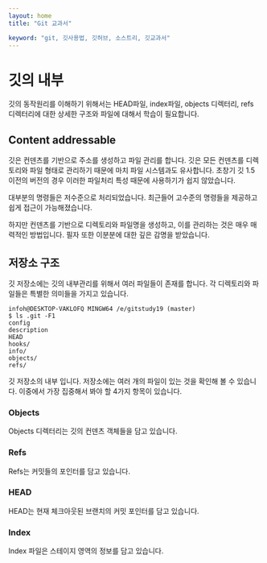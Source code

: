 ```yaml
---
layout: home
title: "Git 교과서"

keyword: "git, 깃사용법, 깃허브, 소스트리, 깃교과서"
---
```

# 깃의 내부
깃의 동작원리를 이해하기 위해서는 HEAD파일, index파일, objects 디렉터리, refs 디렉터리에 대한 상세한 구조와 파일에 대해서 학습이 필요합니다.

## Content addressable
깃은 컨덴츠를 기반으로 주소를 생성하고 파일 관리를 합니다. 깃은 모든 컨덴츠를 디렉토리와 파일 형태로 관리하기 때문에 마치 파일 시스템과도 유사합니다. 초창기 깃 1.5 이전의 버전의 경우 이러한 파일처리 특성 때문에 사용하기가 쉽지 않았습니다.

대부분의 명령들은 저수준으로 처리되었습니다. 최근들어 고수준의 명령들을 제공하고 쉽게 접근이 가능해졌습니다.

하지만 컨덴츠를 기반으로 디렉토리와 파일명을 생성하고, 이를 관리하는 것은 매우 매력적인 방법입니다. 필자 또한 이분분에 대한 깊은 감명을 받았습니다.

## 저장소 구조
깃 저장소에는 깃의 내부관리를 위해서 여러 파일들이 존재를 합니다. 각 디렉토리와 파일들은 특별한 의미들을 가지고 있습니다. 

```
infoh@DESKTOP-VAKLOFQ MINGW64 /e/gitstudy19 (master)
$ ls .git -F1
config
description
HEAD
hooks/
info/
objects/
refs/
```

깃 저장소의 내부 입니다. 저장소에는 여러 개의 파일이 있는 것을 확인해 볼 수 있습니다. 이중에서 가장 집중해서 봐야 할 4가지 항목이 있습니다.

### Objects
Objects 디렉터리는 깃의 컨덴츠 객체들을 담고 있습니다.

### Refs
Refs는 커밋들의 포인터를 담고 있습니다.

### HEAD
HEAD는 현재 체크아웃된 브랜치의 커밋 포인터를 담고 있습니다.

### Index
Index 파일은 스테이지 영역의 정보를 담고 있습니다.

